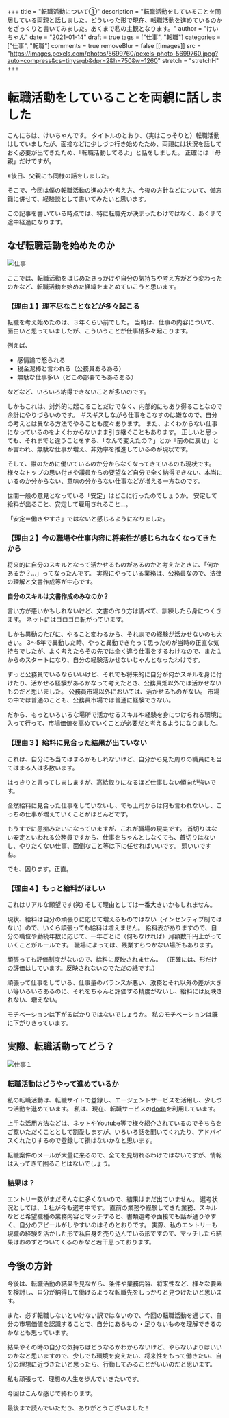 +++
title = "転職活動について①"
description = "転職活動をしていることを同居している両親と話しました。どういった形で現在、転職活動を進めているのかをざっくりと書いてみました。あくまで私の主観となります。"
author = "けいちゃん"
date = "2021-01-14"
draft = true
tags = ["仕事", "転職"]
categories = ["仕事", "転職"]
comments = true
removeBlur = false
[[images]]
  src = "https://images.pexels.com/photos/5699760/pexels-photo-5699760.jpeg?auto=compress&cs=tinysrgb&dpr=2&h=750&w=1260"
  stretch = "stretchH"
+++

# 転職活動をしていることを両親に話しました

こんにちは、けいちゃんです。
タイトルのとおり、（実はこっそりと）転職活動はしていましたが、面接などに少しづつ行き始めたため、両親には状況を話しておく必要が出てきたため、「転職活動してるよ」と話をしました。
正確には「母親」だけですが。

※後日、父親にも同様の話をしました。

そこで、今回は僕の転職活動の進め方や考え方、今後の方針などについて、備忘録に併せて、経験談として書いてみたいと思います。

この記事を書いている時点では、特に転職先が決まったわけではなく、あくまで途中経過になります。

## なぜ転職活動を始めたのか

![仕事](https://images.pexels.com/photos/7059/man-people-space-desk.jpg?auto=compress&cs=tinysrgb&dpr=2&h=750&w=1260)

ここでは、転職活動をはじめたきっかけや自分の気持ちや考え方がどう変わったのかなど、転職活動を始めた経緯をまとめていこうと思います。

### 【理由１】理不尽なことなどが多々起こる

転職を考え始めたのは、３年くらい前でした。
当時は、仕事の内容について、面白いと思っていましたが、こういうことが仕事柄多々起こります。

例えば、

- 感情論で怒られる
- 税金泥棒と言われる（公務員あるある）
- 無駄な仕事多い（どこの部署でもあるある）

などなど、いろいろ納得できないことが多いのです。

しかもこれは、対外的に起こることだけでなく、内部的にもあり得ることなので余計にやりづらいのです。
ギスギスしながら仕事をこなすのは嫌なので、自分の考えとは異なる方法でやることも度々あります。
また、よくわからない仕事になっているのをよくわからないまま引き継ぐこともあります。
正しいと思っても、それまでと違うことをする、「なんで変えたの？」とか「前のに戻せ」とか言われ、無駄な仕事が増え、非効率を推進しているのが現状です。

そして、誰のために働いているのか分からなくなってきているのも現状です。
様々なトップの思い付きや議員からの要望など自分で全く納得できない、本当にいるのか分からない、意味の分からない仕事などが増える一方なのです。

世間一般の意見となっている「安定」はどこに行ったのでしょうか。
安定して給料が出ること、安定して雇用されること...。

「安定＝働きやすさ」ではないと感じるようになりました。


### 【理由２】今の職場や仕事内容に将来性が感じられなくなってきたから

将来的に自分のスキルとなって活かせるものがあるのかと考えたときに、「何かあるか？...」ってなったんです。
実際にやっている業務は、公務員なので、法律の理解と文書作成等が中心です。

__自分のスキルは文書作成のみなのか？__

言い方が悪いかもしれないけど、文書の作り方は調べて、訓練したら身につくきます。
ネットにはゴロゴロ転がっています。


しかも異動のたびに、やること変わるから、それまでの経験が活かせないのも大きい。
3～5年で異動した時、やっと異動できたって思ったのが当時の正直な気持ちでしたが、よく考えたらその先では全く違う仕事をするわけなので、また１からのスタートになり、自分の経験活かせないじゃんとなったわけです。

ずっと公務員でいるならいいけど、それでも将来的に自分が何かスキルを身に付けたり、活かせる経験があるかなって考えたとき、公務員畑以外では活かせないものだと思いました。
公務員市場以外においては、活かせるものがない。
市場の中では普通のことも、公務員市場では普通に経験できない。

だから、もっといろいろな場所で活かせるスキルや経験を身につけられる環境に入って行って、市場価値を高めていくことが必要だと考えるようになりました。


### 【理由３】給料に見合った結果が出ていない

これは、自分にも当てはまるかもしれないけど、自分から見た周りの職員にも当てはまる人は多数います。

はっきりと言ってしましますが、高給取りになるほど仕事しない傾向が強いです。

全然給料に見合った仕事をしていないし、でも上司からは何も言われないし、こっちの仕事が増えていくことがほとんどです。

もうすでに愚痴みたいになっていますが、これが職場の現実です。
首切りはない安定といわれる公務員ですから、仕事をちゃんとしなくても、首切りはないし、やりたくない仕事、面倒なこと等は下に任せればいいです。
頭いいですね。

でも、困ります。正直。


### 【理由４】もっと給料がほしい

これはリアルな願望です(笑)
そして理由としては一番大きいかもしれません。

現状、給料は自分の頑張りに応じて増えるものではない（インセンティブ制ではない）ので、いくら頑張っても給料は増えません。
給料表がありますので、自分の職位や勤続年数に応じて、一年ごとに（何もなければ）月額数千円上がっていくことがルールです。
職場によっては、残業すらつかない場所もあります。

頑張っても評価制度がないので、給料に反映されません。
（正確には、形だけの評価はしています。反映されないのでただの紙です。）

頑張って仕事をしている、仕事量のバランスが悪い、激務とそれ以外の差が大きい等いろいろあるのに、それをちゃんと評価する精度がないし、給料には反映されない、増えない。

モチベーションは下がるばかりではないでしょうか。
私のモチベーションは既に下がりきっています。


## 実際、転職活動ってどう？

![仕事１](https://images.pexels.com/photos/34092/pexels-photo.jpg?auto=compress&cs=tinysrgb&dpr=2&h=750&w=1260)


### 転職活動はどうやって進めているか

私の転職活動は、転職サイトで登録し、エージェントサービスを活用し、少しづつ活動を進めています。
私は、現在、転職サービスの[doda](https://doda.jp/)を利用しています。

上手な活用方法などは、ネットやYoutube等で様々紹介されているのでそちらをご覧いただくこととして割愛しますが、いろいろ話を聞いてくれたり、アドバイスくれたりするので登録して損はないかなと思います。

転職案件のメールが大量に来るので、全てを見切れるわけではないですが、情報は入ってきて困ることはないでしょう。


### 結果は？

エントリー数がまだそんなに多くないので、結果はまだ出ていません。
選考状況としては、１社が今も選考中です。
直前の業務や経験してきた業務、スキルなどと希望職種の業務内容とマッチすると、書類選考や面接でも話が通りやすく、自分のアピールがしやすいのはそのとおりです。
実際、私のエントリーも現職の経験を活かした形で私自身を売り込んでいる形ですので、マッチしたら結果はおのずとついてくるのかなと若干思っております。


## 今後の方針

今後は、転職活動の結果を見ながら、条件や業務内容、将来性など、様々な要素を検討し、自分が納得して働けるような転職先をしっかりと見つけたいと思います。

また、必ず転職しないといけない訳ではないので、今回の転職活動を通じて、自分の市場価値を認識することで、自分にあるもの・足りないものを理解できるのかなとも思っています。

結果やその時の自分の気持ちはどうなるかわからないけど、やらないよりはいいのかなと思いますので、少しでも環境を変えたい、将来性をもって働きたい、自分の理想に近づきたいと思ったら、行動してみることがいいのだと思います。

私も頑張って、理想の人生を歩んでいきたいです。

今回はこんな感じで終わります。

最後まで読んでいただき、ありがとうございました！